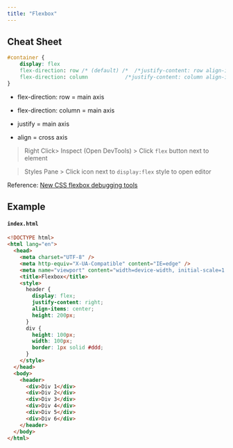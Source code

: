 ```yaml
---
title: "Flexbox"
---
```


## Cheat Sheet

```css
#container {
    display: flex
    flex-direction: row /* (default) /*  /*justify-content: row align-items: column */
    flex-direction: column            /*justify-content: column align-items: row */
}
```

- flex-direction: row = main axis
- flex-direction: column = main axis

- justify = main axis
- align = cross axis

> Right Click> Inspect (Open DevTools) > Click `flex` button next to element

> Styles Pane > Click icon next to `display:flex` style to open editor

Reference: [New CSS flexbox debugging tools](https://developer.chrome.com/blog/new-in-devtools-90/#flexbox)

## Example

#### `index.html`

```html
<!DOCTYPE html>
<html lang="en">
  <head>
    <meta charset="UTF-8" />
    <meta http-equiv="X-UA-Compatible" content="IE=edge" />
    <meta name="viewport" content="width=device-width, initial-scale=1.0" />
    <title>Flexbox</title>
    <style>
      header {
        display: flex;
        justify-content: right;
        align-items: center;
        height: 200px;
      }
      div {
        height: 100px;
        width: 100px;
        border: 1px solid #ddd;
      }
    </style>
  </head>
  <body>
    <header>
      <div>Div 1</div>
      <div>Div 2</div>
      <div>Div 3</div>
      <div>Div 4</div>
      <div>Div 5</div>
      <div>Div 6</div>
    </header>
  </body>
</html>
```
